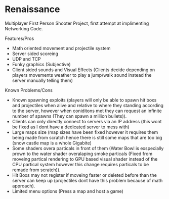 # Renaissance
Multiplayer First Person Shooter Project, first attempt at implimenting Networking Code.

Features/Pros
+ Math oriented movement and projectile system 
+ Server sided scoreing
+ UDP and TCP
+ Funky graphics (Subjective)
+ Client sided sounds and Visual Effects (Clients decide depending on players movements weather to play a jump/walk sound instead the server manually telling them)


Known Problems/Cons 
- Known spawning exploits (players will only be able to spawn hit boxs and projectiles when alive and relative to where they standing according to the server, however when coniditons met they can request an infinite number of spawns (They can spawn a million bullets)).
- Clients can only directly connect to servers via an IP address (this wont be fixed as I dont have a dedicated server to mess with)
- Large maps size (map sizes have been fixed however it requires them being made from scratch hence there is still some maps that are too big (snow castle map is a whole Gigabite)
- Some shaders overa particals in front of them (Water Bowl is exspecially prown to the water shader overalaping smoke particals (Fixed from moveing partical rendering to GPU based visual shader instead of the CPU partical system however this change requires particals to be remade from scratch)).
- Hit Boxs may not register if moveing faster or deleted before than the server can keep up (projectiles dont have this problem because of math approach).
- Limited menu options (Press a map and host a game)
